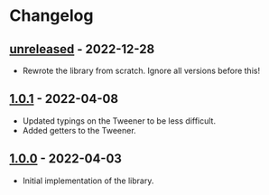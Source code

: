 # Changelog

## [unreleased] - 2022-12-28

- Rewrote the library from scratch. Ignore all versions before this!

## [1.0.1] - 2022-04-08

- Updated typings on the Tweener to be less difficult.
- Added getters to the Tweener.

## [1.0.0] - 2022-04-03

- Initial implementation of the library.

[unreleased]: https://github.com/sanbox-irl/tween/compare/v1.0.0...HEAD
[1.0.1]: https://github.com/sanbox-irl/tween/releases/tag/v1.0.1
[1.0.0]: https://github.com/sanbox-irl/tween/releases/tag/v1.0.0
